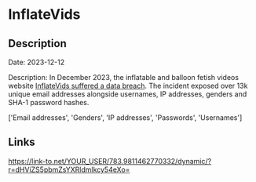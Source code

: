 # InflateVids

## Description

Date: 2023-12-12

Description:
In December 2023, the inflatable and balloon fetish videos website <a href="https://twitter.com/InflateVids/status/1734114873317925294" target="_blank" rel="noopener">InflateVids suffered a data breach</a>. The incident exposed over 13k unique email addresses alongside usernames, IP addresses, genders and SHA-1 password hashes.


['Email addresses', 'Genders', 'IP addresses', 'Passwords', 'Usernames']

## Links

https://link-to.net/YOUR_USER/783.9811462770332/dynamic/?r=dHViZS5pbmZsYXRldmlkcy54eXo=